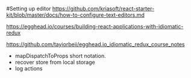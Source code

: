 #Setting up editor
https://github.com/kriasoft/react-starter-kit/blob/master/docs/how-to-configure-text-editors.md




https://egghead.io/courses/building-react-applications-with-idiomatic-redux

https://github.com/tayiorbeii/egghead.io_idiomatic_redux_course_notes

- mapDispatchToProps short notation.
- recover store from local storage
- log actions

